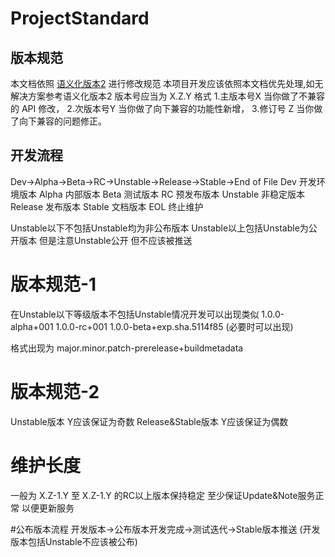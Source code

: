# ProjectStandard
## 版本规范
本文档依照 [语义化版本2](https://semver.org/lang/zh-CN/) 进行修改规范
本项目开发应该依照本文档优先处理,如无解决方案参考语义化版本2
版本号应当为 X.Z.Y 格式
1.主版本号X 当你做了不兼容的 API 修改，
2.次版本号Y 当你做了向下兼容的功能性新增，
3.修订号  Z 当你做了向下兼容的问题修正。
## 开发流程
Dev->Alpha->Beta->RC->Unstable->Release->Stable->End of File
Dev       开发环境版本
Alpha     内部版本
Beta      测试版本
RC        预发布版本
Unstable  非稳定版本
Release   发布版本
Stable    文档版本
EOL       终止维护

Unstable以下不包括Unstable均为非公布版本
Unstable以上包括Unstable为公开版本 但是注意Unstable公开 但不应该被推送
# 版本规范-1

在Unstable以下等级版本不包括Unstable情况开发可以出现类似
1.0.0-alpha+001
1.0.0-rc+001
1.0.0-beta+exp.sha.5114f85 (必要时可以出现)

格式出现为
major.minor.patch-prerelease+buildmetadata

# 版本规范-2
Unstable版本         Y应该保证为奇数
Release&Stable版本   Y应该保证为偶数

# 维护长度
一般为 X.Z-1.Y 至 X.Z-1.Y 的RC以上版本保持稳定
至少保证Update&Note服务正常 以便更新服务

#公布版本流程
开发版本->公布版本开发完成->测试迭代->Stable版本推送
(开发版本包括Unstable不应该被公布)
